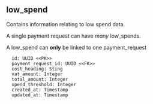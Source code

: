 ## low_spend

Contains information relating to low spend data.

A single payment request can have *many* low_spends.

A low_spend can **only** be linked to one payment_request

```
  id: UUID <<PK>>
  payment_request_id: UUID <<FK>>
  cost_heading: Sting
  vat_amount: Integer
  total_amount: Integer
  spend_threshold: Integer
  created_at: Timestamp
  updated_at: Timestamp
```
